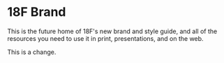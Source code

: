 # 18F Brand
This is the future home of 18F's new brand and style guide, and all of the resources you need to use it in print, presentations, and on the web.

This is a change.
